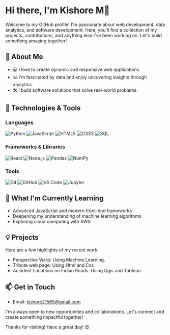 # Hi there, I'm Kishore M👋

Welcome to my GitHub profile! I'm passionate about web development, data analytics, and software development. Here, you'll find a collection of my projects, contributions, and anything else I've been working on. Let's build something amazing together!

## 🚀 About Me

- 💻 I love to create dynamic and responsive web applications.
- 📊 I'm fascinated by data and enjoy uncovering insights through analytics.
- 🛠️ I build software solutions that solve real-world problems.

## 🔧 Technologies & Tools

### Languages
![Python](https://img.shields.io/badge/-Python-333333?style=flat&logo=python)
![JavaScript](https://img.shields.io/badge/-JavaScript-333333?style=flat&logo=javascript)
![HTML5](https://img.shields.io/badge/-HTML5-333333?style=flat&logo=html5)
![CSS3](https://img.shields.io/badge/-CSS3-333333?style=flat&logo=css3)
![SQL](https://img.shields.io/badge/-SQL-333333?style=flat&logo=sql)

### Frameworks & Libraries
![React](https://img.shields.io/badge/-React-333333?style=flat&logo=react)
![Node.js](https://img.shields.io/badge/-Node.js-333333?style=flat&logo=node.js)
![Pandas](https://img.shields.io/badge/-Pandas-333333?style=flat&logo=pandas)
![NumPy](https://img.shields.io/badge/-NumPy-333333?style=flat&logo=numpy)

### Tools
![Git](https://img.shields.io/badge/-Git-333333?style=flat&logo=git)
![GitHub](https://img.shields.io/badge/-GitHub-333333?style=flat&logo=github)
![VS Code](https://img.shields.io/badge/-VS%20Code-333333?style=flat&logo=visual-studio-code)
![Jupyter](https://img.shields.io/badge/-Jupyter-333333?style=flat&logo=jupyter)

## 🌱 What I'm Currently Learning

- Advanced JavaScript and modern front-end frameworks
- Deepening my understanding of machine learning algorithms
- Exploring cloud computing with AWS

## 💡 Projects

Here are a few highlights of my recent work:

- Perspective Warp: Using Machine Learning.
- Tribute web page: Using Html and Css
- Accident Locations on Indian Roads: Using Qgis and Tableau.



## 📫 Get in Touch


- Email: kishore21565@gmail.com

I'm always open to new opportunities and collaborations. Let's connect and create something impactful together!


Thanks for visiting! Have a great day! 😊
